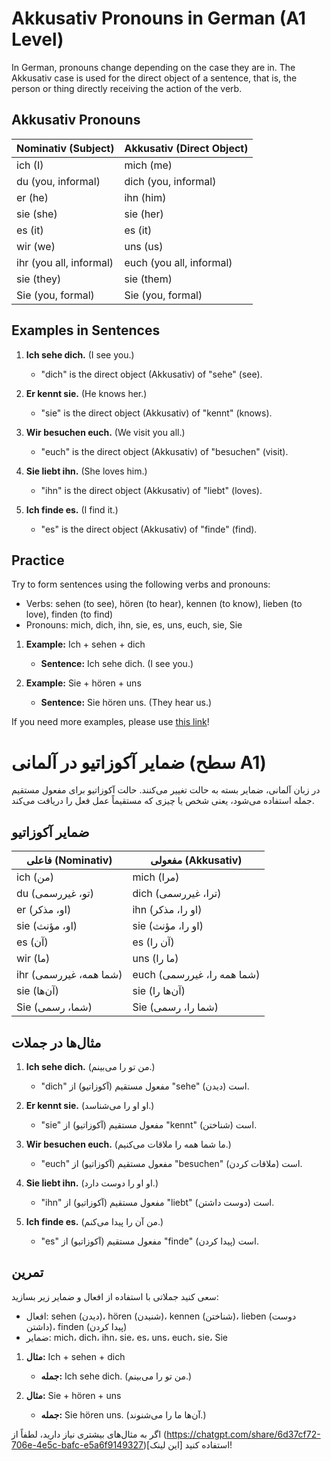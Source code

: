 # Akkusativ Pronouns in German (A1 Level)

In German, pronouns change depending on the case they are in. The Akkusativ case is used for the direct object of a sentence, that is, the person or thing directly receiving the action of the verb.

## Akkusativ Pronouns

| Nominativ (Subject) | Akkusativ (Direct Object) |
|---------------------|---------------------------|
| ich (I)             | mich (me)                 |
| du (you, informal)  | dich (you, informal)      |
| er (he)             | ihn (him)                 |
| sie (she)           | sie (her)                 |
| es (it)             | es (it)                   |
| wir (we)            | uns (us)                  |
| ihr (you all, informal) | euch (you all, informal)|
| sie (they)          | sie (them)                |
| Sie (you, formal)   | Sie (you, formal)         |

## Examples in Sentences

1. **Ich sehe dich.** (I see you.)
   - "dich" is the direct object (Akkusativ) of "sehe" (see).
   
2. **Er kennt sie.** (He knows her.)
   - "sie" is the direct object (Akkusativ) of "kennt" (knows).
   
3. **Wir besuchen euch.** (We visit you all.)
   - "euch" is the direct object (Akkusativ) of "besuchen" (visit).
   
4. **Sie liebt ihn.** (She loves him.)
   - "ihn" is the direct object (Akkusativ) of "liebt" (loves).
   
5. **Ich finde es.** (I find it.)
   - "es" is the direct object (Akkusativ) of "finde" (find).

## Practice

Try to form sentences using the following verbs and pronouns:

- Verbs: sehen (to see), hören (to hear), kennen (to know), lieben (to love), finden (to find)
- Pronouns: mich, dich, ihn, sie, es, uns, euch, sie, Sie

1. **Example:** Ich + sehen + dich
   - **Sentence:** Ich sehe dich. (I see you.)

2. **Example:** Sie + hören + uns
   - **Sentence:** Sie hören uns. (They hear us.)

If you need more examples, please use [this link](https://chatgpt.com/share/6d37cf72-706e-4e5c-bafc-e5a6f9149327)!




# ضمایر آکوزاتیو در آلمانی (سطح A1)

در زبان آلمانی، ضمایر بسته به حالت تغییر می‌کنند. حالت آکوزاتیو برای مفعول مستقیم جمله استفاده می‌شود، یعنی شخص یا چیزی که مستقیماً عمل فعل را دریافت می‌کند.

## ضمایر آکوزاتیو

| فاعلی (Nominativ)   | مفعولی (Akkusativ)        |
|---------------------|---------------------------|
| ich (من)            | mich (مرا)                |
| du (تو، غیررسمی)    | dich (ترا، غیررسمی)       |
| er (او، مذکر)       | ihn (او را، مذکر)         |
| sie (او، مؤنث)      | sie (او را، مؤنث)         |
| es (آن)             | es (آن را)                |
| wir (ما)            | uns (ما را)               |
| ihr (شما همه، غیررسمی) | euch (شما همه را، غیررسمی)|
| sie (آن‌ها)         | sie (آن‌ها را)            |
| Sie (شما، رسمی)     | Sie (شما را، رسمی)        |

## مثال‌ها در جملات

1. **Ich sehe dich.** (من تو را می‌بینم.)
   - "dich" مفعول مستقیم (آکوزاتیو) از "sehe" (دیدن) است.
   
2. **Er kennt sie.** (او او را می‌شناسد.)
   - "sie" مفعول مستقیم (آکوزاتیو) از "kennt" (شناختن) است.
   
3. **Wir besuchen euch.** (ما شما همه را ملاقات می‌کنیم.)
   - "euch" مفعول مستقیم (آکوزاتیو) از "besuchen" (ملاقات کردن) است.
   
4. **Sie liebt ihn.** (او او را دوست دارد.)
   - "ihn" مفعول مستقیم (آکوزاتیو) از "liebt" (دوست داشتن) است.
   
5. **Ich finde es.** (من آن را پیدا می‌کنم.)
   - "es" مفعول مستقیم (آکوزاتیو) از "finde" (پیدا کردن) است.

## تمرین

سعی کنید جملاتی با استفاده از افعال و ضمایر زیر بسازید:

- افعال: sehen (دیدن)، hören (شنیدن)، kennen (شناختن)، lieben (دوست داشتن)، finden (پیدا کردن)
- ضمایر: mich، dich، ihn، sie، es، uns، euch، sie، Sie

1. **مثال:** Ich + sehen + dich
   - **جمله:** Ich sehe dich. (من تو را می‌بینم.)

2. **مثال:** Sie + hören + uns
   - **جمله:** Sie hören uns. (آن‌ها ما را می‌شنوند.)

اگر به مثال‌های بیشتری نیاز دارید، لطفاً از (https://chatgpt.com/share/6d37cf72-706e-4e5c-bafc-e5a6f9149327)[این لینک] استفاده کنید!


